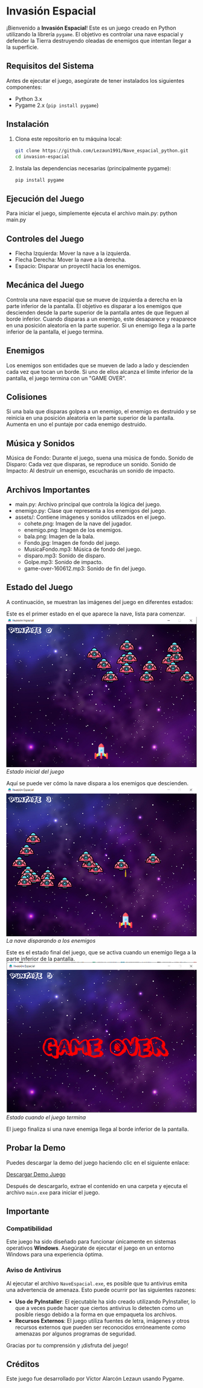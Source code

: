 # Invasión Espacial

¡Bienvenido a **Invasión Espacial**! Este es un juego creado en Python utilizando la librería `pygame`. El objetivo es controlar una nave espacial y defender la Tierra destruyendo oleadas de enemigos que intentan llegar a la superficie.

## Requisitos del Sistema

Antes de ejecutar el juego, asegúrate de tener instalados los siguientes componentes:

- Python 3.x
- Pygame 2.x (`pip install pygame`)

## Instalación

1. Clona este repositorio en tu máquina local:

   ```bash
   git clone https://github.com/Lezaun1991/Nave_espacial_python.git
   cd invasion-espacial
2. Instala las dependencias necesarias (principalmente pygame):
   ```
   pip install pygame
   
## Ejecución del Juego
Para iniciar el juego, simplemente ejecuta el archivo main.py:
python main.py

## Controles del Juego
  * Flecha Izquierda: Mover la nave a la izquierda.
  * Flecha Derecha: Mover la nave a la derecha.
  * Espacio: Disparar un proyectil hacia los enemigos.

## Mecánica del Juego
Controla una nave espacial que se mueve de izquierda a derecha en la parte inferior de la pantalla.
El objetivo es disparar a los enemigos que descienden desde la parte superior de la pantalla antes de que lleguen al borde inferior.
Cuando disparas a un enemigo, este desaparece y reaparece en una posición aleatoria en la parte superior.
Si un enemigo llega a la parte inferior de la pantalla, el juego termina.

## Enemigos
Los enemigos son entidades que se mueven de lado a lado y descienden cada vez que tocan un borde. Si uno de ellos alcanza el límite inferior de la pantalla, el juego termina con un "GAME OVER".

## Colisiones
Si una bala que disparas golpea a un enemigo, el enemigo es destruido y se reinicia en una posición aleatoria en la parte superior de la pantalla. Aumenta en uno el puntaje por cada enemigo destruido.

## Música y Sonidos
Música de Fondo: Durante el juego, suena una música de fondo.
Sonido de Disparo: Cada vez que disparas, se reproduce un sonido.
Sonido de Impacto: Al destruir un enemigo, escucharás un sonido de impacto.

## Archivos Importantes
* main.py: Archivo principal que controla la lógica del juego.
* enemigo.py: Clase que representa a los enemigos del juego.
* assets/: Contiene imágenes y sonidos utilizados en el juego.
    * cohete.png: Imagen de la nave del jugador.
    * enemigo.png: Imagen de los enemigos.
    * bala.png: Imagen de la bala.
    * Fondo.jpg: Imagen de fondo del juego.
    * MusicaFondo.mp3: Música de fondo del juego.
    * disparo.mp3: Sonido de disparo.
    * Golpe.mp3: Sonido de impacto.
    * game-over-160612.mp3: Sonido de fin del juego.
 
## Estado del Juego
A continuación, se muestran las imágenes del juego en diferentes estados:

Este es el primer estado en el que aparece la nave, lista para comenzar.
![Estado inicial del juego](ImagenesJuego/InicioJuego.png)  
*Estado inicial del juego*  

Aquí se puede ver cómo la nave dispara a los enemigos que descienden.
![La nave disparando a los enemigos](ImagenesJuego/impactoBala.png)  
*La nave disparando a los enemigos*  

Este es el estado final del juego, que se activa cuando un enemigo llega a la parte inferior de la pantalla.
![Estado cuando el juego termina](ImagenesJuego/finJuego.png)  
*Estado cuando el juego termina*

El juego finaliza si una nave enemiga llega al borde inferior de la pantalla.

## Probar la Demo

Puedes descargar la demo del juego haciendo clic en el siguiente enlace:

[Descargar Demo Juego](https://github.com/Lezaun1991/NaveEspaciaPython/raw/refs/heads/main/Juego_nave.zip)

Después de descargarlo, extrae el contenido en una carpeta y ejecuta el archivo `main.exe` para iniciar el juego.

## Importante

### Compatibilidad

Este juego ha sido diseñado para funcionar únicamente en sistemas operativos **Windows**. Asegúrate de ejecutar el juego en un entorno Windows para una experiencia óptima.

### Aviso de Antivirus

Al ejecutar el archivo `NaveEspacial.exe`, es posible que tu antivirus emita una advertencia de amenaza. Esto puede ocurrir por las siguientes razones:

- **Uso de PyInstaller**: El ejecutable ha sido creado utilizando PyInstaller, lo que a veces puede hacer que ciertos antivirus lo detecten como un posible riesgo debido a la forma en que empaqueta los archivos.
- **Recursos Externos**: El juego utiliza fuentes de letra, imágenes y otros recursos externos que pueden ser reconocidos erróneamente como amenazas por algunos programas de seguridad.

Gracias por tu comprensión y ¡disfruta del juego!


## Créditos
Este juego fue desarrollado por Víctor Alarcón Lezaun usando Pygame.
